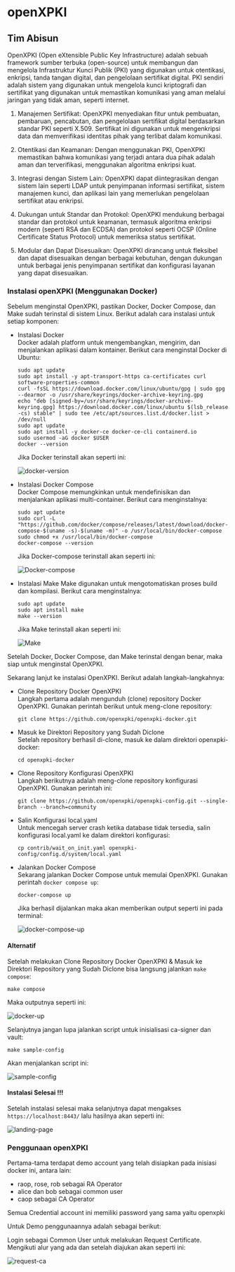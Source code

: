 # openXPKI
## Tim Abisun

OpenXPKI (Open eXtensible Public Key Infrastructure) adalah sebuah framework sumber terbuka (open-source) untuk membangun dan mengelola Infrastruktur Kunci Publik (PKI) yang digunakan untuk otentikasi, enkripsi, tanda tangan digital, dan pengelolaan sertifikat digital. PKI sendiri adalah sistem yang digunakan untuk mengelola kunci kriptografi dan sertifikat yang digunakan untuk memastikan komunikasi yang aman melalui jaringan yang tidak aman, seperti internet.

1. Manajemen Sertifikat: OpenXPKI menyediakan fitur untuk pembuatan, pembaruan, pencabutan, dan pengelolaan sertifikat digital berdasarkan standar PKI seperti X.509. Sertifikat ini digunakan untuk mengenkripsi data dan memverifikasi identitas pihak yang terlibat dalam komunikasi.

2. Otentikasi dan Keamanan: Dengan menggunakan PKI, OpenXPKI memastikan bahwa komunikasi yang terjadi antara dua pihak adalah aman dan terverifikasi, menggunakan algoritma enkripsi kuat.

3. Integrasi dengan Sistem Lain: OpenXPKI dapat diintegrasikan dengan sistem lain seperti LDAP untuk penyimpanan informasi sertifikat, sistem manajemen kunci, dan aplikasi lain yang memerlukan pengelolaan sertifikat atau enkripsi.

4. Dukungan untuk Standar dan Protokol: OpenXPKI mendukung berbagai standar dan protokol untuk keamanan, termasuk algoritma enkripsi modern (seperti RSA dan ECDSA) dan protokol seperti OCSP (Online Certificate Status Protocol) untuk memeriksa status sertifikat.

5. Modular dan Dapat Disesuaikan: OpenXPKI dirancang untuk fleksibel dan dapat disesuaikan dengan berbagai kebutuhan, dengan dukungan untuk berbagai jenis penyimpanan sertifikat dan konfigurasi layanan yang dapat disesuaikan.

### Instalasi openXPKI (Menggunakan Docker)

Sebelum menginstal OpenXPKI, pastikan Docker, Docker Compose, dan Make sudah terinstal di sistem Linux. Berikut adalah cara instalasi untuk setiap komponen:

- Instalasi Docker <br>
    Docker adalah platform untuk mengembangkan, mengirim, dan menjalankan aplikasi dalam kontainer. Berikut cara menginstal Docker di Ubuntu:

    ```
    sudo apt update
    sudo apt install -y apt-transport-https ca-certificates curl software-properties-common
    curl -fsSL https://download.docker.com/linux/ubuntu/gpg | sudo gpg --dearmor -o /usr/share/keyrings/docker-archive-keyring.gpg
    echo "deb [signed-by=/usr/share/keyrings/docker-archive-keyring.gpg] https://download.docker.com/linux/ubuntu $(lsb_release -cs) stable" | sudo tee /etc/apt/sources.list.d/docker.list > /dev/null
    sudo apt update
    sudo apt install -y docker-ce docker-ce-cli containerd.io
    sudo usermod -aG docker $USER
    docker --version
    ```
    Jika Docker terinstall akan seperti ini:

    ![docker-version](/documentation/docker-version.png)

- Instalasi Docker Compose <br>
    Docker Compose memungkinkan untuk mendefinisikan dan menjalankan aplikasi multi-container. Berikut cara menginstalnya:
    ```
    sudo apt update
    sudo curl -L "https://github.com/docker/compose/releases/latest/download/docker-compose-$(uname -s)-$(uname -m)" -o /usr/local/bin/docker-compose
    sudo chmod +x /usr/local/bin/docker-compose
    docker-compose --version
    ```

    Jika Docker-compose terinstall akan seperti ini:

    ![Docker-compose](/documentation/docker-compose.png)

- Instalasi Make
    Make digunakan untuk mengotomatiskan proses build dan kompilasi. Berikut cara menginstalnya:
    ```
    sudo apt update
    sudo apt install make
    make --version
    ```

    Jika Make terinstall akan seperti ini:

    ![Make](/documentation/make.png)

Setelah Docker, Docker Compose, dan Make terinstal dengan benar, maka siap untuk menginstal OpenXPKI.

Sekarang lanjut ke instalasi OpenXPKI. Berikut adalah langkah-langkahnya:

- Clone Repository Docker OpenXPKI <br>
    Langkah pertama adalah mengunduh (clone) repository Docker OpenXPKI. Gunakan perintah berikut untuk meng-clone repository:
    ```
    git clone https://github.com/openxpki/openxpki-docker.git
    ```

- Masuk ke Direktori Repository yang Sudah Diclone <br>
    Setelah repository berhasil di-clone, masuk ke dalam direktori openxpki-docker:
    ```
    cd openxpki-docker
    ```

- Clone Repository Konfigurasi OpenXPKI <br>
    Langkah berikutnya adalah meng-clone repository konfigurasi OpenXPKI. Gunakan perintah ini:
    ```
    git clone https://github.com/openxpki/openxpki-config.git --single-branch --branch=community
    ```

- Salin Konfigurasi local.yaml <br>
    Untuk mencegah server crash ketika database tidak tersedia, salin konfigurasi local.yaml ke dalam direktori konfigurasi:
    ```
    cp contrib/wait_on_init.yaml openxpki-config/config.d/system/local.yaml
    ```

- Jalankan Docker Compose <br>
    Sekarang jalankan Docker Compose untuk memulai OpenXPKI. Gunakan perintah `docker compose up`:
    ```
    docker-compose up
    ```

    Jika berhasil dijalankan maka akan memberikan output seperti ini pada terminal:

    ![docker-compose-up](/documentation/docker-compose-up.png)

#### Alternatif

Setelah melakukan Clone Repository Docker OpenXPKI & Masuk ke Direktori Repository yang Sudah Diclone bisa langsung jalankan `make compose`:

```
make compose
```

Maka outputnya seperti ini:

![docker-up](/documentation/docker-up.png)

Selanjutnya jangan lupa jalankan script untuk inisialisasi ca-signer dan vault:

```
make sample-config
```

Akan menjalankan script ini:

![sample-config](/documentation/sample-config.png)

#### Instalasi Selesai !!!

Setelah instalasi selesai maka selanjutnya dapat mengakses `https://localhost:8443/` lalu hasilnya akan seperti ini:

![landing-page](/documentation/landing-page.png)

### Penggunaan openXPKI

Pertama-tama terdapat demo account yang telah disiapkan pada inisiasi docker ini, antara lain:

- raop, rose, rob sebagai RA Operator
- alice dan bob sebagai common user
- caop sebagai CA Operator

Semua Credential account ini memiliki password yang sama yaitu openxpki

Untuk Demo penggunaannya adalah sebagai berikut:

Login sebagai Common User untuk melakukan Request Certificate. Mengikuti alur yang ada dan setelah diajukan akan seperti ini:

![request-ca](/documentation/request-ca.png)

